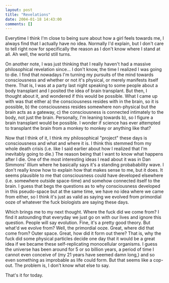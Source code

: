 ```yaml
---
layout: post
title: "Revelations"
date: 2004-01-18 14:43:00
comments: []
---
```


Everytime I think I'm close to being sure about how a girl feels towards me, I always find that I actually have no idea. Normally I'd explain, but I don't care to tell right now for specifically the reason as I don't know where I stand at all. Ah well, the world still turns.

<!--more-->

On another note, I was just thinking that I really haven't had a massive philosophical revelation since... I don't know, the time I realized I was going to die. I find that nowadays I'm turning my pursuits of the mind towards consciousness and whether or not it's physical, or merely manifests itself there. That is, I was at a party last night speaking to some people about a body transplant and I posited the idea of brain transplant. But then, I thought about it, and wondered if this would be possible. What I came up with was that either a) the consciousness resides with in the brain, so it is possible, b) the consciousness resides somewhere non-physical but the brain acts as a gateway, c) the consciousness is connected intimately to the body, not just the brain. Personally, I'm leaning towards b), so I figure a brain transplant would be possible. I wonder if science has ever attempted to transplant the brain from a monkey to monkey or anything like that?

Now that I think of it, I think my philosophical "project" these days is consciousness and what and where it is. I think this stemmed from my whole death crisis (i.e. like I said earlier about how I realized that I'm inevitably going to die.) The reason being that I want to know what happens after I die. One of the most interesting ideas I read about it was in Dan Simmons' <i>Illium</i> where he basically says it's a standing probabability wave. I don't really know how to explain how that makes sense to me, but it does. It seems plausible to me that consciousness could have developed elsewhere (i.e. somewhere outside space-time) and somehow connected itself to the brain. I guess that begs the questions as to why consciousness developed in this pseudo-space but at the same time, we have no idea where we came from either, so I think it's just as valid as saying we evolved from primordial ooze of whatever the fuck biologists are saying these days.

Which brings me to my next thought. Where the fuck did we come from? I find it astounding that everyday we just go on with our lives and ignore this question. People will say evolution. Fine, it's a pretty good theory. But what'd we evolve from? Well, the primordial ooze. Great, where did that come from? Outer space. Great, how did it form out there? That is, why the fuck did some physical particles decide one day that it would be a great idea if we became these self-replicating monocellular organisms. I guess the universe has been around for 5 or so billion years, a period of time I cannot even conceive of (my 21 years have seemed damn long,) and so even something as improbable as life could form. But that seems like a cop-out. The problem is, I don't know what else to say.

That's it for today.
